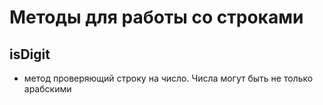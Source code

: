 # Методы для работы со строками

## isDigit

- метод проверяющий строку на число. Числа могут быть не только арабскими
